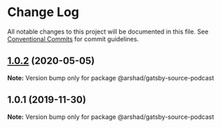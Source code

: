 # Change Log

All notable changes to this project will be documented in this file.
See [Conventional Commits](https://conventionalcommits.org) for commit guidelines.

## [1.0.2](https://github.com/arshad/gatsby-themes/compare/@arshad/gatsby-source-podcast@1.0.1...@arshad/gatsby-source-podcast@1.0.2) (2020-05-05)

**Note:** Version bump only for package @arshad/gatsby-source-podcast





## 1.0.1 (2019-11-30)

**Note:** Version bump only for package @arshad/gatsby-source-podcast
